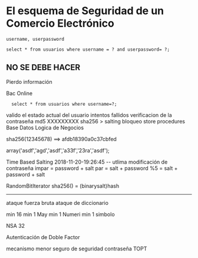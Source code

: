 # El esquema de Seguridad de un Comercio Electrónico
```
username, userpassword

select * from usuarios where username = ? and userpassword= ?;
```
## NO SE DEBE HACER
Pierdo información 

Bac Online 
```
  select * from usuarios where username=?;
```
valido el estado actual del usuario
intentos fallidos
verificacion de la contraseña
md5 XXXXXXXXX
sha256 > salting
bloqueo
store procedures
Base Datos 
Logica de Negocios 


sha256(12345678) ==> afdb18390a0c37cbfed

array('asdf','agd','asdf','a33f','23ra','asdf');

Time Based Salting
2018-11-20-19:26:45 -- utlima modificación de contraseña
impar  =  password + salt
par = salt + password
%5 = salt + password + salt


RandomBitIterator
sha256() = (binarysalt)hash


-------------------------------------------
ataque fuerza bruta
ataque de diccionario




min 16 
min 1 May
min 1 Numeri
min 1 simbolo 

NSA 32 

Autenticación de Doble Factor

mecanismo menor seguro de seguridad contraseña
TOPT
